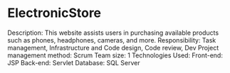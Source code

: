 # ElectronicStore
Description: This website assists users in purchasing available products such as phones, headphones, cameras, and more.
Responsibility: Task management, Infrastructure and Code design, Code review, Dev 
Project management method: Scrum
Team size: 1
Technologies Used:
       Front-end: JSP
       Back-end: Servlet
       Database: SQL Server
